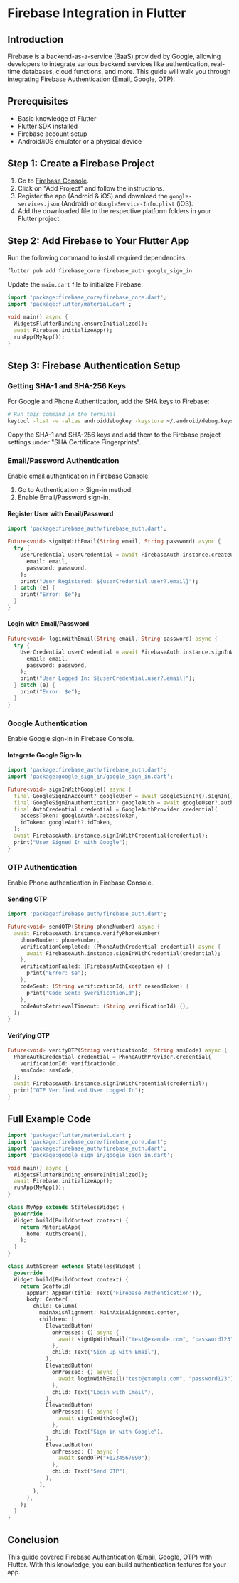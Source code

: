 # Firebase Integration in Flutter

## Introduction

Firebase is a backend-as-a-service (BaaS) provided by Google, allowing developers to integrate various backend services like authentication, real-time databases, cloud functions, and more. This guide will walk you through integrating Firebase Authentication (Email, Google, OTP).

## Prerequisites

- Basic knowledge of Flutter
- Flutter SDK installed
- Firebase account setup
- Android/iOS emulator or a physical device

## Step 1: Create a Firebase Project

1. Go to [Firebase Console](https://console.firebase.google.com/).
2. Click on "Add Project" and follow the instructions.
3. Register the app (Android & iOS) and download the `google-services.json` (Android) or `GoogleService-Info.plist` (iOS).
4. Add the downloaded file to the respective platform folders in your Flutter project.

## Step 2: Add Firebase to Your Flutter App

Run the following command to install required dependencies:

```sh
flutter pub add firebase_core firebase_auth google_sign_in
```

Update the `main.dart` file to initialize Firebase:

```dart
import 'package:firebase_core/firebase_core.dart';
import 'package:flutter/material.dart';

void main() async {
  WidgetsFlutterBinding.ensureInitialized();
  await Firebase.initializeApp();
  runApp(MyApp());
}
```

## Step 3: Firebase Authentication Setup

### Getting SHA-1 and SHA-256 Keys

For Google and Phone Authentication, add the SHA keys to Firebase:

```sh
# Run this command in the terminal
keytool -list -v -alias androiddebugkey -keystore ~/.android/debug.keystore -storepass android -keypass android
```

Copy the SHA-1 and SHA-256 keys and add them to the Firebase project settings under "SHA Certificate Fingerprints".

### Email/Password Authentication

Enable email authentication in Firebase Console:

1. Go to Authentication > Sign-in method.
2. Enable Email/Password sign-in.

#### Register User with Email/Password

```dart
import 'package:firebase_auth/firebase_auth.dart';

Future<void> signUpWithEmail(String email, String password) async {
  try {
    UserCredential userCredential = await FirebaseAuth.instance.createUserWithEmailAndPassword(
      email: email,
      password: password,
    );
    print("User Registered: ${userCredential.user?.email}");
  } catch (e) {
    print("Error: $e");
  }
}
```

#### Login with Email/Password

```dart
Future<void> loginWithEmail(String email, String password) async {
  try {
    UserCredential userCredential = await FirebaseAuth.instance.signInWithEmailAndPassword(
      email: email,
      password: password,
    );
    print("User Logged In: ${userCredential.user?.email}");
  } catch (e) {
    print("Error: $e");
  }
}
```

### Google Authentication

Enable Google sign-in in Firebase Console.

#### Integrate Google Sign-In

```dart
import 'package:firebase_auth/firebase_auth.dart';
import 'package:google_sign_in/google_sign_in.dart';

Future<void> signInWithGoogle() async {
  final GoogleSignInAccount? googleUser = await GoogleSignIn().signIn();
  final GoogleSignInAuthentication? googleAuth = await googleUser?.authentication;
  final AuthCredential credential = GoogleAuthProvider.credential(
    accessToken: googleAuth?.accessToken,
    idToken: googleAuth?.idToken,
  );
  await FirebaseAuth.instance.signInWithCredential(credential);
  print("User Signed In with Google");
}
```

### OTP Authentication

Enable Phone authentication in Firebase Console.

#### Sending OTP

```dart
import 'package:firebase_auth/firebase_auth.dart';

Future<void> sendOTP(String phoneNumber) async {
  await FirebaseAuth.instance.verifyPhoneNumber(
    phoneNumber: phoneNumber,
    verificationCompleted: (PhoneAuthCredential credential) async {
      await FirebaseAuth.instance.signInWithCredential(credential);
    },
    verificationFailed: (FirebaseAuthException e) {
      print("Error: $e");
    },
    codeSent: (String verificationId, int? resendToken) {
      print("Code Sent: $verificationId");
    },
    codeAutoRetrievalTimeout: (String verificationId) {},
  );
}
```

#### Verifying OTP

```dart
Future<void> verifyOTP(String verificationId, String smsCode) async {
  PhoneAuthCredential credential = PhoneAuthProvider.credential(
    verificationId: verificationId,
    smsCode: smsCode,
  );
  await FirebaseAuth.instance.signInWithCredential(credential);
  print("OTP Verified and User Logged In");
}
```

## Full Example Code

```dart
import 'package:flutter/material.dart';
import 'package:firebase_core/firebase_core.dart';
import 'package:firebase_auth/firebase_auth.dart';
import 'package:google_sign_in/google_sign_in.dart';

void main() async {
  WidgetsFlutterBinding.ensureInitialized();
  await Firebase.initializeApp();
  runApp(MyApp());
}

class MyApp extends StatelessWidget {
  @override
  Widget build(BuildContext context) {
    return MaterialApp(
      home: AuthScreen(),
    );
  }
}

class AuthScreen extends StatelessWidget {
  @override
  Widget build(BuildContext context) {
    return Scaffold(
      appBar: AppBar(title: Text('Firebase Authentication')),
      body: Center(
        child: Column(
          mainAxisAlignment: MainAxisAlignment.center,
          children: [
            ElevatedButton(
              onPressed: () async {
                await signUpWithEmail("test@example.com", "password123");
              },
              child: Text("Sign Up with Email"),
            ),
            ElevatedButton(
              onPressed: () async {
                await loginWithEmail("test@example.com", "password123");
              },
              child: Text("Login with Email"),
            ),
            ElevatedButton(
              onPressed: () async {
                await signInWithGoogle();
              },
              child: Text("Sign in with Google"),
            ),
            ElevatedButton(
              onPressed: () async {
                await sendOTP("+1234567890");
              },
              child: Text("Send OTP"),
            ),
          ],
        ),
      ),
    );
  }
}
```

## Conclusion

This guide covered Firebase Authentication (Email, Google, OTP) with Flutter. With this knowledge, you can build authentication features for your app.
